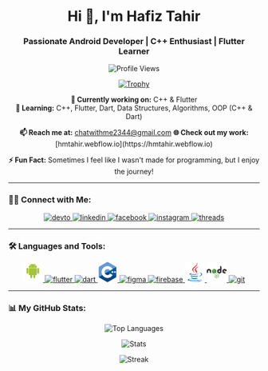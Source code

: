 <h1 align="center">Hi 👋, I'm Hafiz Tahir</h1>
<h3 align="center">Passionate Android Developer | C++ Enthusiast | Flutter Learner</h3>

<p align="center">
  <img src="https://komarev.com/ghpvc/?username=tahirdotdev-tdd&label=Profile%20views&color=0e75b6&style=flat" alt="Profile Views" />
</p>

<p align="center">
  <a href="https://github.com/ryo-ma/github-profile-trophy"><img src="https://github-profile-trophy.vercel.app/?username=tahirdotdev-tdd" alt="Trophy" /></a>
</p>

<p align="center">
  <strong>🔭 Currently working on:</strong> C++ & Flutter  
  <br />
  <strong>🌱 Learning:</strong> C++, Flutter, Dart, Data Structures, Algorithms, OOP (C++ & Dart)
</p>

<p align="center">
  <strong>📫 Reach me at:</strong> <a href="mailto:chatwithme2344@gmail.com">chatwithme2344@gmail.com</a>  
  <strong>🌐 Check out my work:</strong> [hmtahir.webflow.io](https://hmtahir.webflow.io)
</p>

<p align="center">
  <strong>⚡ Fun Fact:</strong> Sometimes I feel like I wasn't made for programming, but I enjoy the journey! 
</p>

---

### 🧑‍💻 Connect with Me:
<p align="center">
  <a href="https://dev.to/tahirdotdev" target="blank">
    <img src="https://raw.githubusercontent.com/rahuldkjain/github-profile-readme-generator/master/src/images/icons/Social/devto.svg" alt="devto" width="40" height="40" />
  </a>
  <a href="https://linkedin.com/in/tahirdotdev" target="blank">
    <img src="https://raw.githubusercontent.com/rahuldkjain/github-profile-readme-generator/master/src/images/icons/Social/linked-in-alt.svg" alt="linkedin" width="40" height="40" />
  </a>
  <a href="https://fb.com/tahirdotdev" target="blank">
    <img src="https://raw.githubusercontent.com/rahuldkjain/github-profile-readme-generator/master/src/images/icons/Social/facebook.svg" alt="facebook" width="40" height="40" />
  </a>
  <a href="https://instagram.com/tahirhassan_hafiz" target="blank">
    <img src="https://raw.githubusercontent.com/rahuldkjain/github-profile-readme-generator/master/src/images/icons/Social/instagram.svg" alt="instagram" width="40" height="40" />
  </a>
  <a href="https://threads.net/tahirhassan_hafiz" target="blank">
    <img src="https://raw.githubusercontent.com/rahuldkjain/github-profile-readme-generator/master/src/images/icons/Social/threads.svg" alt="threads" width="40" height="40" />
  </a>
</p>

---

### 🛠️ Languages and Tools:

<p align="center">
  <a href="https://developer.android.com" target="_blank" rel="noreferrer">
    <img src="https://raw.githubusercontent.com/devicons/devicon/master/icons/android/android-original-wordmark.svg" alt="android" width="40" height="40"/>
  </a>
  <a href="https://flutter.dev" target="_blank" rel="noreferrer">
    <img src="https://www.vectorlogo.zone/logos/flutterio/flutterio-icon.svg" alt="flutter" width="40" height="40"/>
  </a>
  <a href="https://dart.dev" target="_blank" rel="noreferrer">
    <img src="https://www.vectorlogo.zone/logos/dartlang/dartlang-icon.svg" alt="dart" width="40" height="40"/>
  </a>
  <a href="https://www.w3schools.com/cpp/" target="_blank" rel="noreferrer">
    <img src="https://raw.githubusercontent.com/devicons/devicon/master/icons/cplusplus/cplusplus-original.svg" alt="cplusplus" width="40" height="40"/>
  </a>
  <a href="https://www.figma.com/" target="_blank" rel="noreferrer">
    <img src="https://www.vectorlogo.zone/logos/figma/figma-icon.svg" alt="figma" width="40" height="40"/>
  </a>
  <a href="https://firebase.google.com/" target="_blank" rel="noreferrer">
    <img src="https://www.vectorlogo.zone/logos/firebase/firebase-icon.svg" alt="firebase" width="40" height="40"/>
  </a>
  <a href="https://www.java.com" target="_blank" rel="noreferrer">
    <img src="https://raw.githubusercontent.com/devicons/devicon/master/icons/java/java-original.svg" alt="java" width="40" height="40"/>
  </a>
  <a href="https://nodejs.org" target="_blank" rel="noreferrer">
    <img src="https://raw.githubusercontent.com/devicons/devicon/master/icons/nodejs/nodejs-original-wordmark.svg" alt="nodejs" width="40" height="40"/>
  </a>
  <a href="https://git-scm.com/" target="_blank" rel="noreferrer">
    <img src="https://www.vectorlogo.zone/logos/git-scm/git-scm-icon.svg" alt="git" width="40" height="40"/>
  </a>
</p>

---

### 📊 My GitHub Stats:

<p align="center">
  <img src="https://github-readme-stats.vercel.app/api/top-langs?username=tahirdotdev-tdd&show_icons=true&locale=en&layout=compact" alt="Top Languages" />
</p>

<p align="center">
  <img src="https://github-readme-stats.vercel.app/api?username=tahirdotdev-tdd&show_icons=true&locale=en" alt="Stats" />
</p>

<p align="center">
  <img src="https://github-readme-streak-stats.herokuapp.com/?user=tahirdotdev-tdd" alt="Streak" />
</p>



